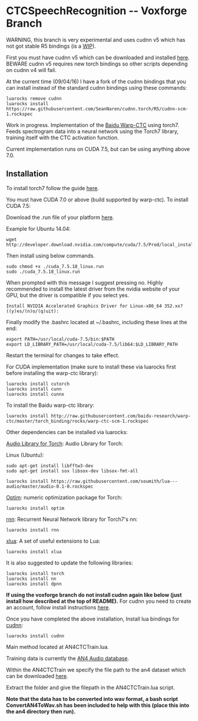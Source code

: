 # CTCSpeechRecognition -- Voxforge Branch

WARNING, this branch is very experimental and uses cudnn v5 which has not got stable R5 bindings (is a [WIP](https://github.com/soumith/cudnn.torch/tree/R5)).

First you must have cudnn v5 which can be downloaded and installed [here](https://developer.nvidia.com/cudnn). BEWARE cudnn v5 requires new torch bindings so other scripts depending on cudnn v4 will fail.

At the current time (09/04/16) I have a fork of the cudnn bindings that you can install instead of the standard cudnn bindings using these commands:
```
luarocks remove cudnn
luarocks install https://raw.githubusercontent.com/SeanNaren/cudnn.torch/R5/cudnn-scm-1.rockspec
```

Work in progress. Implementation of the [Baidu Warp-CTC](https://github.com/baidu-research/warp-ctc) using torch7. Feeds spectrogram data into a neural network using the Torch7 library, training itself with the CTC activation function.

Current implementation runs on CUDA 7.5, but can be using anything above 7.0.

## Installation

To install torch7 follow the guide [here](http://torch.ch/docs/getting-started.html).

You must have CUDA 7.0 or above (build supported by warp-ctc). To install CUDA 7.5:

Download the .run file of your platform [here](https://developer.nvidia.com/cuda-downloads).

Example for Ubuntu 14.04:
```
wget http://developer.download.nvidia.com/compute/cuda/7.5/Prod/local_installers/cuda_7.5.18_linux.run
```
Then install using below commands.
```
sudo chmod +x ./cuda_7.5.18_linux.run
sudo ./cuda_7.5.18_linux.run
```
When prompted with this message I suggest pressing no. Highly recommended to install the latest driver from the nvidia website of your GPU,
but the driver is compatible if you select yes.
```
Install NVIDIA Accelerated Graphics Driver for Linux-x86_64 352.xx? ((y)es/(n)o/(q)uit):
```
Finally modify the .bashrc located at ~/.bashrc, including these lines at the end:
```
export PATH=/usr/local/cuda-7.5/bin:$PATH
export LD_LIBRARY_PATH=/usr/local/cuda-7.5/lib64:$LD_LIBRARY_PATH
```
Restart the terminal for changes to take effect.

For CUDA implementation (make sure to install these via luarocks first before installing the warp-ctc library):
```
luarocks install cutorch
luarocks install cunn
luarocks install cunnx
```

To install the Baidu warp-ctc library:
```
luarocks install http://raw.githubusercontent.com/baidu-research/warp-ctc/master/torch_binding/rocks/warp-ctc-scm-1.rockspec
```
Other dependencies can be installed via luarocks:

[Audio Library for Torch](https://github.com/soumith/lua---audio): Audio Library for Torch</a>:

Linux (Ubuntu):
```
sudo apt-get install libfftw3-dev
sudo apt-get install sox libsox-dev libsox-fmt-all
```

```
luarocks install https://raw.githubusercontent.com/soumith/lua---audio/master/audio-0.1-0.rockspec
```

[Optim](https://github.com/torch/optim): numeric optimization package for Torch</a>:
```
luarocks install optim
```

[rnn](https://github.com/Element-Research/rnn): Recurrent Neural Network library for Torch7's nn</a>:
```
luarocks install rnn
```

[xlua](https://github.com/torch/xlua): A set of useful extensions to Lua</a>:
```
luarocks install xlua
```

It is also suggested to update the following libraries:
```
luarocks install torch
luarocks install nn
luarocks install dpnn
```
**If using the voxforge branch do not install cudnn again like below (just install how described at the top of README).**
For cudnn you need to create an account, follow install instructions [here](https://developer.nvidia.com/cudnn).

Once you have completed the above installation, Install lua bindings for [cudnn](https://github.com/soumith/cudnn.torch):
```
luarocks install cudnn
```

Main method located at AN4CTCTrain.lua.

Training data is currently the [AN4 Audio database](http://www.speech.cs.cmu.edu/databases/an4/). 

Within the AN4CTCTrain we specify the file path to the an4 dataset which can be downloaded [here](http://www.speech.cs.cmu.edu/databases/an4/an4_raw.bigendian.tar.gz).

Extract the folder and give the filepath in the AN4CTCTrain.lua script.

**Note that the data has to be converted into wav format, a bash script ConvertAN4ToWav.sh has been included to help with this (place this into the an4 directory then run).**

